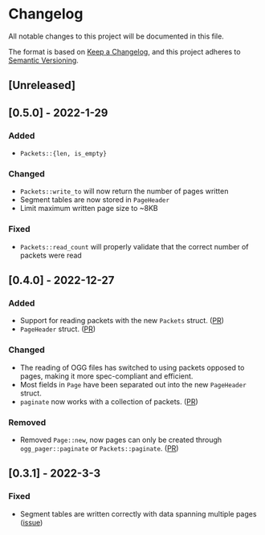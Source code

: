 # Changelog
All notable changes to this project will be documented in this file.

The format is based on [Keep a Changelog](https://keepachangelog.com/en/1.0.0/),
and this project adheres to [Semantic Versioning](https://semver.org/spec/v2.0.0.html).

## [Unreleased]

## [0.5.0] - 2022-1-29

### Added
- `Packets::{len, is_empty}`

### Changed
- `Packets::write_to` will now return the number of pages written
- Segment tables are now stored in `PageHeader`
- Limit maximum written page size to ~8KB

### Fixed
- `Packets::read_count` will properly validate that the correct number of packets were read

## [0.4.0] - 2022-12-27

### Added
- Support for reading packets with the new `Packets` struct. ([PR](https://github.com/Serial-ATA/lofty-rs/pull/76))
- `PageHeader` struct. ([PR](https://github.com/Serial-ATA/lofty-rs/pull/76))

### Changed
- The reading of OGG files has switched to using packets opposed to pages, making it more spec-compliant and efficient.
- Most fields in `Page` have been separated out into the new `PageHeader` struct.
- `paginate` now works with a collection of packets. ([PR](https://github.com/Serial-ATA/lofty-rs/pull/79))

### Removed
- Removed `Page::new`, now pages can only be created through `ogg_pager::paginate` or
  `Packets::paginate`. ([PR](https://github.com/Serial-ATA/lofty-rs/pull/79))

## [0.3.1] - 2022-3-3

### Fixed
- Segment tables are written correctly with data spanning multiple pages ([issue](https://github.com/Serial-ATA/lofty-rs/issues/37))
